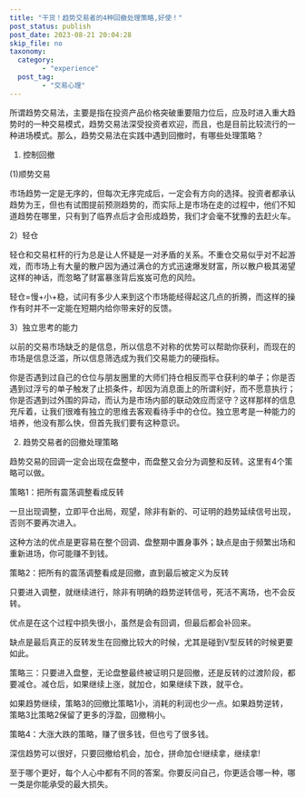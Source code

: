 ```yaml
---
title: "干货！趋势交易者的4种回撤处理策略,好使！"
post_status: publish
post_date: 2023-08-21 20:04:28
skip_file: no
taxonomy:
  category:
        - "experience"
  post_tag:
        - "交易心理"
---
```


所谓趋势交易法，主要是指在投资产品价格突破重要阻力位后，应及时进入重大趋势时的一种交易模式，趋势交易法深受投资者欢迎，而且，也是目前比较流行的一种进场模式。那么，趋势交易法在实践中遇到回撤时，有哪些处理策略？

1. 控制回撤

(1)顺势交易

市场趋势一定是无序的，但每次无序完成后，一定会有方向的选择。投资者都承认趋势为王，但也有试图提前预测趋势的，而实际上是市场在走的过程中，他们不知道趋势在哪里，只有到了临界点后才会形成趋势，我们才会毫不犹豫的去赶火车。

2）轻仓

轻仓和交易杠杆的行为总是让人怀疑是一对矛盾的关系。不重仓交易似乎对不起游戏，而市场上有大量的散户因为通过满仓的方式迅速爆发财富，所以散户极其渴望这样的神话，而忽略了财富暴涨背后岌岌可危的风险。

轻仓=慢+小+稳，试问有多少人来到这个市场能经得起这几点的折腾，而这样的操作有时并不一定能在短期内给你带来好的反馈。

3）独立思考的能力

以前的交易市场缺乏的是信息，所以信息不对称的优势可以帮助你获利，而现在的市场是信息泛滥，所以信息筛选成为我们交易能力的硬指标。

你是否遇到过自己的仓位与朋友圈里的大师们持仓相反而平仓获利的单子；你是否遇到过浮亏的单子触发了止损条件，却因为消息面上的所谓利好，而不愿意执行；你是否遇到过外围的异动，而认为是市场内部的联动效应而坚守？这样那样的信息充斥着，让我们很难有独立的思维去客观看待手中的仓位。独立思考是一种能力的培养，他没有那么快，但首先我们要有这种意识。

2. 趋势交易者的回撤处理策略

趋势交易的回调一定会出现在盘整中，而盘整又会分为调整和反转。这里有4个策略可以做。

策略1：把所有震荡调整看成反转

一旦出现调整，立即平仓出局，观望，除非有新的、可证明的趋势延续信号出现，否则不要再次进入。

这种方法的优点是更容易在整个回调、盘整期中置身事外；缺点是由于频繁出场和重新进场，你可能赚不到钱。

策略2：把所有的震荡调整看成是回撤，直到最后被定义为反转

只要进入调整，就继续进行，除非有明确的趋势逆转信号，死活不离场，也不会反转。

优点是在这个过程中损失很小，虽然是会有回调，但最后都会补回来。

缺点是最后真正的反转发生在回撤比较大的时候，尤其是碰到V型反转的时候更要如此。

策略三：只要进入盘整，无论盘整最终被证明只是回撤，还是反转的过渡阶段，都要减仓。减仓后，如果继续上涨，就加仓，如果继续下跌，就平仓。

如果趋势继续，策略3的回撤比策略1小，消耗的利润也少一点。如果趋势逆转，策略3比策略2保留了更多的浮盈，回撤稍小。

策略4：大涨大跌的策略，赚了很多钱，但也亏了很多钱。

深信趋势可以很好，只要回撤给机会，加仓，拼命加仓!继续拿，继续拿!

至于哪个更好，每个人心中都有不同的答案。你要反问自己，你更适合哪一种，哪一类是你能承受的最大损失。
